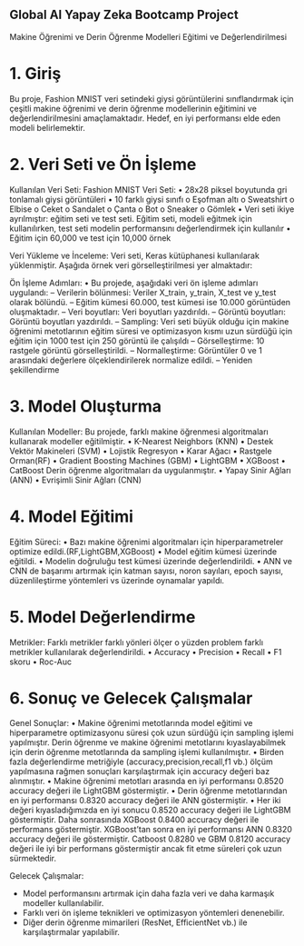 ## Global AI Yapay Zeka Bootcamp Project
Makine Öğrenimi ve Derin Öğrenme Modelleri Eğitimi ve Değerlendirilmesi
# 1. Giriş	
Bu proje, Fashion MNIST veri setindeki giysi görüntülerini sınıflandırmak için çeşitli makine öğrenimi ve derin öğrenme modellerinin eğitimini ve değerlendirilmesini amaçlamaktadır. Hedef, en iyi performansı elde eden modeli belirlemektir.

# 2. Veri Seti ve Ön İşleme
Kullanılan Veri Seti:
Fashion MNIST Veri Seti:
•	28x28 piksel boyutunda gri tonlamalı giysi görüntüleri
•	10 farklı giysi sınıfı
o	Eşofman altı
o	Sweatshirt
o	Elbise
o	Ceket
o	Sandalet
o	Çanta
o	Bot
o	Sneaker
o	Gömlek
•	Veri seti ikiye ayrılmıştır: eğitim seti ve test seti. Eğitim seti, modeli eğitmek için kullanılırken, test seti modelin performansını değerlendirmek için kullanılır
•	Eğitim için 60,000 ve test için 10,000 örnek

Veri Yükleme ve İnceleme:
Veri seti, Keras kütüphanesi kullanılarak yüklenmiştir. Aşağıda örnek veri görselleştirilmesi yer almaktadır:

Ön İşleme Adımları:
•	Bu projede, aşağıdaki veri ön işleme adımları uygulandı: 
–	Verilerin bölünmesi: Veriler X_train, y_train, X_test ve y_test olarak bölündü.
–	Eğitim kümesi 60.000, test kümesi ise 10.000 görüntüden oluşmaktadır.
–	Veri boyutları: Veri boyutları yazdırıldı.
–	Görüntü boyutları: Görüntü boyutları yazdırıldı.
–	Sampling: Veri seti büyük olduğu için makine öğrenimi metotlarının eğitim süresi ve optimizasyon kısmı uzun sürdüğü için eğitim için 1000 test için 250 görüntü ile çalışıldı
–	Görselleştirme: 10 rastgele görüntü görselleştirildi.
–	Normalleştirme:  Görüntüler  0 ve 1 arasındaki değerlere ölçeklendirilerek normalize edildi.
–	Yeniden şekillendirme

# 3. Model Oluşturma
Kullanılan Modeller:
Bu projede, farklı makine öğrenmesi algoritmaları kullanarak modeller eğitilmiştir.
•	K-Nearest Neighbors (KNN)
•	Destek Vektör Makineleri (SVM)
•	Lojistik Regresyon
•	Karar Ağacı
•	Rastgele Orman(RF)
•	Gradient Boosting Machines (GBM)
•	LightGBM
•	XGBoost
•	CatBoost
Derin öğrenme algoritmaları da uygulanmıştır.
•	Yapay Sinir Ağları (ANN)
•	Evrişimli Sinir Ağları (CNN)

# 4. Model Eğitimi
Eğitim Süreci:
•	Bazı makine öğrenimi algoritmaları için hiperparametreler optimize edildi.(RF,LightGBM,XGBoost)
•	Model eğitim kümesi üzerinde eğitildi.
•	Modelin doğruluğu test kümesi üzerinde değerlendirildi.
•	ANN ve CNN de başarımı artırmak için katman sayısı, noron sayıları, epoch sayısı, düzenlileştirme yöntemleri vs üzerinde oynamalar yapıldı.

# 5. Model Değerlendirme
Metrikler:
Farklı metrikler farklı yönleri ölçer o yüzden problem farklı metrikler kullanılarak değerlendirildi.
•	Accuracy
•	Precision
•	Recall
•	F1 skoru
•	Roc-Auc

# 6. Sonuç ve Gelecek Çalışmalar
Genel Sonuçlar:
•	Makine öğrenimi metotlarında model eğitimi ve hiperparametre optimizasyonu süresi çok uzun sürdüğü için sampling işlemi yapılmıştır. Derin öğrenme ve makine öğrenimi metotlarını kıyaslayabilmek için derin öğrenme metotlarında da sampling işlemi kullanılmıştır.
•	 Birden fazla değerlendirme metriğiyle (accuracy,precision,recall,f1 vb.) ölçüm yapılmasına rağmen sonuçları karşılaştırmak için accuracy değeri baz alınmıştır.
•	Makine öğrenimi metotları arasında en iyi performansı 0.8520 accuracy değeri ile LightGBM göstermiştir.
•	 Derin öğrenme metotlarından en iyi performansı 0.8320 accuracy değeri ile ANN göstermiştir.
•	Her iki değeri kıyasladığımızda en iyi sonucu 0.8520 accuracy değeri ile LightGBM göstermiştir. Daha sonrasında XGBoost 0.8400 accuracy değeri ile performans göstermiştir. XGBoost’tan sonra en iyi performansı ANN 0.8320 accuracy değeri ile göstermiştir. Catboost 0.8280 ve GBM 0.8120 accuracy değeri ile iyi bir performans göstermiştir ancak fit etme süreleri çok uzun sürmektedir.


Gelecek Çalışmalar:
- Model performansını artırmak için daha fazla veri ve daha karmaşık modeller kullanılabilir.
- Farklı veri ön işleme teknikleri ve optimizasyon yöntemleri denenebilir.
- Diğer derin öğrenme mimarileri (ResNet, EfficientNet vb.) ile karşılaştırmalar yapılabilir.
